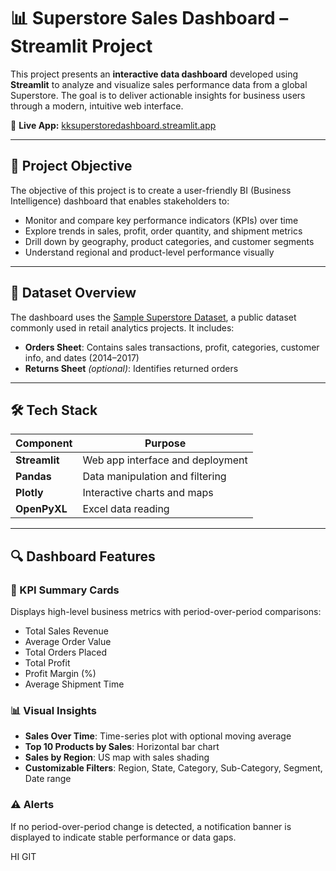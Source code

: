 # 📊 Superstore Sales Dashboard – Streamlit Project

This project presents an **interactive data dashboard** developed using **Streamlit** to analyze and visualize sales performance data from a global Superstore. The goal is to deliver actionable insights for business users through a modern, intuitive web interface.

🔗 **Live App:** [kksuperstoredashboard.streamlit.app](https://kksuperstoredashboard.streamlit.app)

---

## 🧠 Project Objective

The objective of this project is to create a user-friendly BI (Business Intelligence) dashboard that enables stakeholders to:

- Monitor and compare key performance indicators (KPIs) over time
- Explore trends in sales, profit, order quantity, and shipment metrics
- Drill down by geography, product categories, and customer segments
- Understand regional and product-level performance visually

---

## 📁 Dataset Overview

The dashboard uses the [Sample Superstore Dataset](https://community.tableau.com/s/sample-superstore), a public dataset commonly used in retail analytics projects. It includes:

- **Orders Sheet**: Contains sales transactions, profit, categories, customer info, and dates (2014–2017)
- **Returns Sheet** *(optional)*: Identifies returned orders

---

## 🛠️ Tech Stack

| Component   | Purpose                        |
|-------------|--------------------------------|
| **Streamlit** | Web app interface and deployment |
| **Pandas**    | Data manipulation and filtering |
| **Plotly**    | Interactive charts and maps     |
| **OpenPyXL**  | Excel data reading              |

---

## 🔍 Dashboard Features

### 📌 KPI Summary Cards
Displays high-level business metrics with period-over-period comparisons:
- Total Sales Revenue
- Average Order Value
- Total Orders Placed
- Total Profit
- Profit Margin (%)
- Average Shipment Time

### 📊 Visual Insights
- **Sales Over Time**: Time-series plot with optional moving average
- **Top 10 Products by Sales**: Horizontal bar chart
- **Sales by Region**: US map with sales shading
- **Customizable Filters**: Region, State, Category, Sub-Category, Segment, Date range

### ⚠️ Alerts
If no period-over-period change is detected, a notification banner is displayed to indicate stable performance or data gaps.


HI GIT
